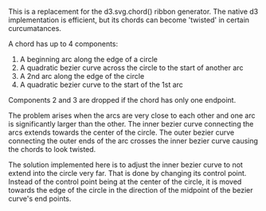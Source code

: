 
  This is a replacement for the d3.svg.chord() ribbon generator.
  The native d3 implementation is efficient, but its chords can become 'twisted'
  in certain curcumatances.

  A chord has up to 4 components:
  1. A beginning arc along the edge of a circle
  2. A quadratic bezier curve across the circle to the start of another arc
  3. A 2nd arc along the edge of the circle
  4. A quadratic bezier curve to the start of the 1st arc

  Components 2 and 3 are dropped if the chord has only one endpoint.

  The problem arises when the arcs are very close to each other and one arc is significantly
  larger than the other. The inner bezier curve connecting the arcs extends towards the center
  of the circle. The outer bezier curve connecting the outer ends of the arc crosses the inner
  bezier curve causing the chords to look twisted.

  The solution implemented here is to adjust the inner bezier curve to not extend into the circle very far.
  That is done by changing its control point. Instead of the control point being at the center
  of the circle, it is moved towards the edge of the circle in the direction of the midpoint of 
  the bezier curve's end points.
